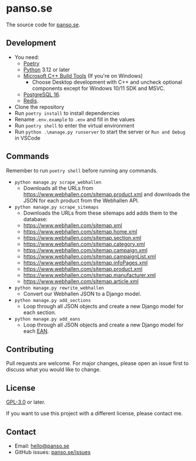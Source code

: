 # panso.se

The source code for [panso.se](https://panso.se).

## Development

- You need:
  - [Poetry](https://python-poetry.org/)
  - [Python](https://www.python.org/) 3.12 or later
  - [Microsoft C++ Build Tools](https://aka.ms/vs/17/release/vs_buildtools.exe) (If you're on Windows)
    - Choose Desktop development with C++ and uncheck optional components except for Windows 10/11 SDK and MSVC.
  - [PostgreSQL 16](https://www.postgresql.org/).
  - [Redis](https://redis.io/).
- Clone the repository
- Run `poetry install` to install dependencies
- Rename `.env.example` to `.env` and fill in the values
- Run `poetry shell` to enter the virtual environment
- Run `python .\manage.py runserver` to start the server or `Run and Debug` in VSCode

## Commands

Remember to run `poetry shell` before running any commands.

- `python manage.py scrape_webhallen`
  - Downloads all the URLs from https://www.webhallen.com/sitemap.product.xml and downloads the JSON for each product from the Webhallen API.
- `python manage.py scrape_sitemaps`
  - Downloads the URLs from these sitemaps add adds them to the database:
  - https://www.webhallen.com/sitemap.xml
  - https://www.webhallen.com/sitemap.home.xml
  - https://www.webhallen.com/sitemap.section.xml
  - https://www.webhallen.com/sitemap.category.xml
  - https://www.webhallen.com/sitemap.campaign.xml
  - https://www.webhallen.com/sitemap.campaignList.xml
  - https://www.webhallen.com/sitemap.infoPages.xml
  - https://www.webhallen.com/sitemap.product.xml
  - https://www.webhallen.com/sitemap.manufacturer.xml
  - https://www.webhallen.com/sitemap.article.xml
- `python manage.py rewrite_webhallen`
  - Convert our Webhallen JSON to a Django model.
- `python manage.py add_sections`
  - Loop through all JSON objects and create a new Django model for each section.
- `python manage.py add_eans`
  - Loop through all JSON objects and create a new Django model for each [EAN](https://en.wikipedia.org/wiki/International_Article_Number).

## Contributing

Pull requests are welcome. For major changes, please open an issue first to discuss what you would like to change.

## License

[GPL-3.0](https://choosealicense.com/licenses/gpl-3.0/) or later.

If you want to use this project with a different license, please contact me.

## Contact

- Email: [hello@panso.se](mailto:hello@panso.se)
- GitHub issues: [panso.se/issues](https://github.com/TheLovinator1/panso.se/issues)
